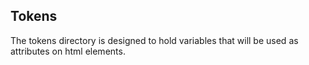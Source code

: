 ## Tokens

The tokens directory is designed to hold variables that will be used as
attributes on html elements.
